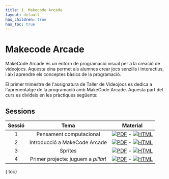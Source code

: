 ```yaml
---
title: 1. Makecode Arcade
layout: default
has_children: true
has_toc: true
---
```


# Makecode Arcade

MakeCode Arcade és un entorn de programació visual per a la creació de videojocs. Aquesta eina permet als alumnes crear jocs senzills i interactius, i així aprendre els conceptes bàsics de la programació.

El primer trimestre de l'assignatura de Taller de Videojocs es dedica a l'aprenentatge de la programació amb MakeCode Arcade. Aquesta part del curs es divideix en les pràctiques següents:

## Sessions

| Sessió| Tema | Material |
|:------:|:----:|:--------:|
| 1 | Pensament computacional | [![PDF](https://img.shields.io/badge/-PDF-red)](1.1.-pensament_computacional_1.pdf) - [![HTML](https://img.shields.io/badge/-HTML-blue)](1.1.-pensament_computacional_1.html) |
| 2 | Introducció a MakeCode Arcade | [![PDF](https://img.shields.io/badge/-PDF-red)](1.2.-introduccio_makecode_arcade.pdf) - [![HTML](https://img.shields.io/badge/-HTML-blue)](1.2.-introduccio_makecode_arcade.html) |
| 3 | Sprites | [![PDF](https://img.shields.io/badge/-PDF-red)](1.3.-sprites.pdf) - [![HTML](https://img.shields.io/badge/-HTML-blue)](1.3.-sprites.html) |
| 4 | Primer projecte: juguem a _pillar_! | [![PDF](https://img.shields.io/badge/-PDF-red)](1.4.-primer_project_pillar.pdf) - [![HTML](https://img.shields.io/badge/-HTML-blue)](1.4.-primer_project_pillar.html) |

{:toc}